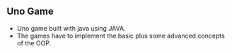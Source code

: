 ## Uno Game
- Uno game built with java using JAVA.
- The games have to implement the basic plus some advanced
concepts of the OOP.
